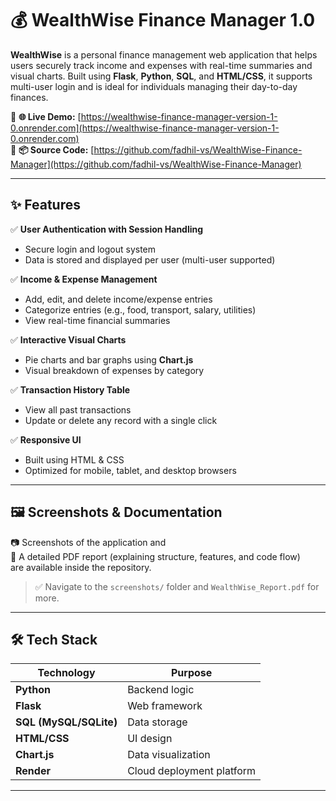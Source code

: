 # 💰 WealthWise Finance Manager 1.0

**WealthWise** is a personal finance management web application that helps users securely track income and expenses with real-time summaries and visual charts. Built using **Flask**, **Python**, **SQL**, and **HTML/CSS**, it supports multi-user login and is ideal for individuals managing their day-to-day finances.

🔗 **🌐 Live Demo:** [https://wealthwise-finance-manager-version-1-0.onrender.com](https://wealthwise-finance-manager-version-1-0.onrender.com)  
🔗 **📦 Source Code:** [https://github.com/fadhil-vs/WealthWise-Finance-Manager](https://github.com/fadhil-vs/WealthWise-Finance-Manager)

---

## ✨ Features

✅ **User Authentication with Session Handling**  
- Secure login and logout system  
- Data is stored and displayed per user (multi-user supported)

✅ **Income & Expense Management**  
- Add, edit, and delete income/expense entries  
- Categorize entries (e.g., food, transport, salary, utilities)  
- View real-time financial summaries

✅ **Interactive Visual Charts**  
- Pie charts and bar graphs using **Chart.js**  
- Visual breakdown of expenses by category

✅ **Transaction History Table**  
- View all past transactions  
- Update or delete any record with a single click

✅ **Responsive UI**  
- Built using HTML & CSS  
- Optimized for mobile, tablet, and desktop browsers

---

## 🖼️ Screenshots & Documentation

📷 Screenshots of the application and  
📄 A detailed PDF report (explaining structure, features, and code flow)  
are available inside the repository.

> ✅ Navigate to the `screenshots/` folder and `WealthWise_Report.pdf` for more.

---

## 🛠️ Tech Stack

| Technology | Purpose |
|------------|---------|
| **Python** | Backend logic |
| **Flask** | Web framework |
| **SQL (MySQL/SQLite)** | Data storage |
| **HTML/CSS** | UI design |
| **Chart.js** | Data visualization |
| **Render** | Cloud deployment platform |

---